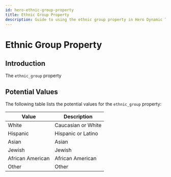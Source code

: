 ```yaml
---
id: hero-ethnic-group-property
title: Ethnic Group Property
description: Guide to using the ethnic group property in Hero Dynamic Text
---
```


# Ethnic Group Property

## Introduction

The `ethnic_group` property

## Potential Values

The following table lists the potential values for the `ethnic_group` property:

| Value            | Description        |
| ---------------- | ------------------ |
| White            | Caucasian or White |
| Hispanic         | Hispanic or Latino |
| Asian            | Asian              |
| Jewish           | Jewish             |
| African American | African American   |
| Other            | Other              |
